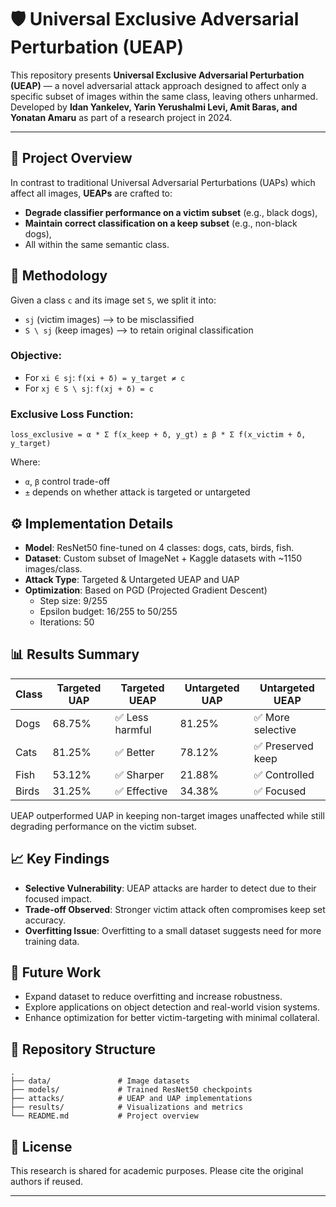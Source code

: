
# 🛡️ Universal Exclusive Adversarial Perturbation (UEAP)

This repository presents **Universal Exclusive Adversarial Perturbation (UEAP)** — a novel adversarial attack approach designed to affect only a specific subset of images within the same class, leaving others unharmed. Developed by **Idan Yankelev, Yarin Yerushalmi Levi, Amit Baras, and Yonatan Amaru** as part of a research project in 2024.

---

## 📌 Project Overview

In contrast to traditional Universal Adversarial Perturbations (UAPs) which affect all images, **UEAPs** are crafted to:
- **Degrade classifier performance on a victim subset** (e.g., black dogs),
- **Maintain correct classification on a keep subset** (e.g., non-black dogs),
- All within the same semantic class.

## 🧠 Methodology

Given a class `c` and its image set `S`, we split it into:
- `sj` (victim images) ⟶ to be misclassified
- `S \ sj` (keep images) ⟶ to retain original classification

### Objective:
- For `xi ∈ sj`: `f(xi + δ) = y_target ≠ c`
- For `xj ∈ S \ sj`: `f(xj + δ) = c`

### Exclusive Loss Function:
```
loss_exclusive = α * Σ f(x_keep + δ, y_gt) ± β * Σ f(x_victim + δ, y_target)
```
Where:
- `α`, `β` control trade-off
- `±` depends on whether attack is targeted or untargeted

## ⚙️ Implementation Details

- **Model**: ResNet50 fine-tuned on 4 classes: dogs, cats, birds, fish.
- **Dataset**: Custom subset of ImageNet + Kaggle datasets with ~1150 images/class.
- **Attack Type**: Targeted & Untargeted UEAP and UAP
- **Optimization**: Based on PGD (Projected Gradient Descent)
  - Step size: 9/255
  - Epsilon budget: 16/255 to 50/255
  - Iterations: 50

## 📊 Results Summary

| Class | Targeted UAP | Targeted UEAP | Untargeted UAP | Untargeted UEAP |
|-------|--------------|----------------|----------------|------------------|
| Dogs  | 68.75%       | ✅ Less harmful | 81.25%         | ✅ More selective |
| Cats  | 81.25%       | ✅ Better       | 78.12%         | ✅ Preserved keep |
| Fish  | 53.12%       | ✅ Sharper      | 21.88%         | ✅ Controlled     |
| Birds | 31.25%       | ✅ Effective    | 34.38%         | ✅ Focused        |

UEAP outperformed UAP in keeping non-target images unaffected while still degrading performance on the victim subset.

## 📈 Key Findings

- **Selective Vulnerability**: UEAP attacks are harder to detect due to their focused impact.
- **Trade-off Observed**: Stronger victim attack often compromises keep set accuracy.
- **Overfitting Issue**: Overfitting to a small dataset suggests need for more training data.

## 🔮 Future Work

- Expand dataset to reduce overfitting and increase robustness.
- Explore applications on object detection and real-world vision systems.
- Enhance optimization for better victim-targeting with minimal collateral.

## 📁 Repository Structure

```
.
├── data/               # Image datasets
├── models/             # Trained ResNet50 checkpoints
├── attacks/            # UEAP and UAP implementations
├── results/            # Visualizations and metrics
└── README.md           # Project overview
```

## 📜 License

This research is shared for academic purposes. Please cite the original authors if reused.

---
